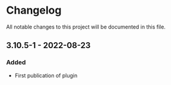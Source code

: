 # Changelog
All notable changes to this project will be documented in this file.

## 3.10.5-1 - 2022-08-23
### Added
- First publication of plugin

